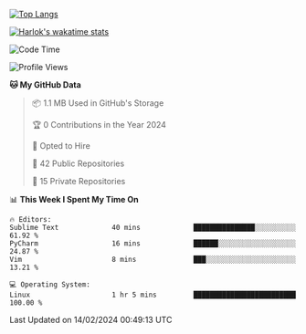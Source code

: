 [![Top Langs](https://github-readme-stats.vercel.app/api/top-langs/?username=remisiki&theme=dracula&layout=compact&hide=Jupyter%20Notebook,CSS,HTML&langs_count=10&exclude_repo=GMM-Demux-GUI)](https://github.com/anuraghazra/github-readme-stats)

[![Harlok's wakatime stats](https://github-readme-stats.vercel.app/api/wakatime?username=@remisiki&theme=dracula&layout=compact&langs_count=10&hide=other,html,css,text,json,markdown,jupyter)](https://github.com/anuraghazra/github-readme-stats)

<!--START_SECTION:waka-->
![Code Time](http://img.shields.io/badge/Code%20Time-656%20hrs%2024%20mins-blue)

![Profile Views](http://img.shields.io/badge/Profile%20Views-0-blue)

**🐱 My GitHub Data** 

> 📦 1.1 MB Used in GitHub's Storage 
 > 
> 🏆 0 Contributions in the Year 2024
 > 
> 💼 Opted to Hire
 > 
> 📜 42 Public Repositories 
 > 
> 🔑 15 Private Repositories 
 > 
📊 **This Week I Spent My Time On** 

```text
🔥 Editors: 
Sublime Text             40 mins             ███████████████░░░░░░░░░░   61.92 % 
PyCharm                  16 mins             ██████░░░░░░░░░░░░░░░░░░░   24.87 % 
Vim                      8 mins              ███░░░░░░░░░░░░░░░░░░░░░░   13.21 % 

💻 Operating System: 
Linux                    1 hr 5 mins         █████████████████████████   100.00 % 
```


 Last Updated on 14/02/2024 00:49:13 UTC
<!--END_SECTION:waka-->
